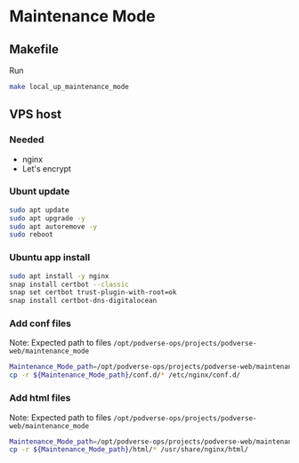 # Maintenance Mode

## Makefile

Run

```bash
make local_up_maintenance_mode
```

## VPS host

### Needed

* nginx
* Let's encrypt

### Ubunt update

```bash
sudo apt update
sudo apt upgrade -y
sudo apt autoremove -y
sudo reboot
```

### Ubuntu app install

```bash
sudo apt install -y nginx
snap install certbot --classic
snap set certbot trust-plugin-with-root=ok
snap install certbot-dns-digitalocean
```

### Add conf files

Note: Expected path to files `/opt/podverse-ops/projects/podverse-web/maintenance_mode`

```bash
Maintenance_Mode_path=/opt/podverse-ops/projects/podverse-web/maintenance_mode
cp -r ${Maintenance_Mode_path}/conf.d/* /etc/nginx/conf.d/
```

### Add html files

Note: Expected path to files `/opt/podverse-ops/projects/podverse-web/maintenance_mode`

```bash
Maintenance_Mode_path=/opt/podverse-ops/projects/podverse-web/maintenance_mode
cp -r ${Maintenance_Mode_path}/html/* /usr/share/nginx/html/
```
